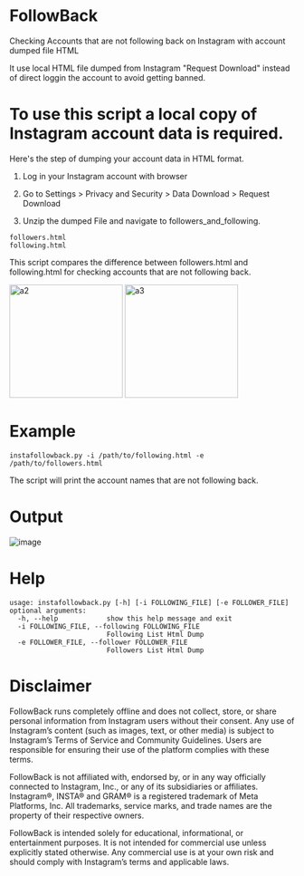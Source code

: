 # FollowBack
Checking Accounts that are not following back on Instagram with account dumped file HTML

It use local HTML file dumped from Instagram "Request Download" instead of direct loggin the account to avoid getting banned.

# To use this script a local copy of Instagram account data is required. 

Here's the step of dumping your account data in HTML format.

1) Log in your Instagram account with browser
2) Go to Settings > Privacy and Security > Data Download > Request Download

3) Unzip the dumped File and navigate to followers_and_following.
```
followers.html
following.html
```

This script compares the difference between followers.html and following.html for checking accounts that are not following back.

<img src="a2.png" alt="a2" width="200"/>
<img src="a3.png" alt="a3" width="200"/>

# Example
```
instafollowback.py -i /path/to/following.html -e /path/to/followers.html
```
The script will print the account names that are not following back.

# Output
![image](output.png)

# Help

```
usage: instafollowback.py [-h] [-i FOLLOWING_FILE] [-e FOLLOWER_FILE]
optional arguments:
  -h, --help            show this help message and exit
  -i FOLLOWING_FILE, --following FOLLOWING_FILE
                        Following List Html Dump
  -e FOLLOWER_FILE, --follower FOLLOWER_FILE
                        Followers List Html Dump
```
# Disclaimer 
FollowBack runs completely offline and does not collect, store, or share personal information from Instagram users without their consent. Any use of Instagram’s content (such as images, text, or other media) is subject to Instagram’s Terms of Service and Community Guidelines. Users are responsible for ensuring their use of the platform complies with these terms.

FollowBack is not affiliated with, endorsed by, or in any way officially connected to Instagram, Inc., or any of its subsidiaries or affiliates. Instagram®, INSTA® and GRAM® is a registered trademark of Meta Platforms, Inc. All trademarks, service marks, and trade names are the property of their respective owners.

FollowBack is intended solely for educational, informational, or entertainment purposes. It is not intended for commercial use unless explicitly stated otherwise. Any commercial use is at your own risk and should comply with Instagram’s terms and applicable laws.
